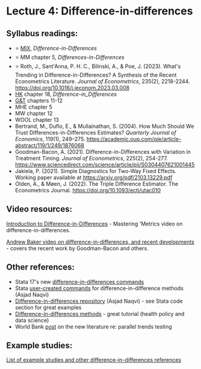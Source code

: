 # Lecture 4: Difference-in-differences

## Syllabus readings:

* :star: [MIX](https://mixtape.scunning.com/), *Difference-in-Differences*
* :star: MM chapter 5, *Differences-in-Differences*
* :star: Roth, J., Sant'Anna, P. H. C., Bilinski, A., & Poe, J. (2023). What's Trending in Difference-in-Differences? A Synthesis of the Recent Econometrics Literature. *Journal of Econometrics*, 235(2), 2218-2244. https://doi.org/10.1016/j.jeconom.2023.03.008
* [HK](https://theeffectbook.net/) chapter 18, *Difference-in_Differences*
* [G&T](https://elibrary.worldbank.org/doi/book/10.1596/978-1-4648-1497-6?chapterTab=true) chapters 11-12
* MHE chapter 5
* MW chapter 12
* WOOL chapter 13
* Bertrand, M., Duflo, E., & Mullainathan, S. (2004). How Much Should We Trust Differences-in-Differences Estimates? *Quarterly Journal of Economics*, 119(1), 249–275. https://academic.oup.com/qje/article-abstract/119/1/249/1876068
* Goodman-Bacon, A. (2021). Difference-in-Differences with Variation in Treatment Timing. *Journal of Econometrics*, 225(2), 254-277. https://www.sciencedirect.com/science/article/pii/S0304407621001445
* Jakiela, P. (2021). Simple Diagnostics for Two-Way Fixed Effects. Working paper available at https://arxiv.org/pdf/2103.13229.pdf
* Olden, A., & Møen, J. (2022). The Triple Difference Estimator. The Econometrics Journal. https://doi.org/10.1093/ectj/utac010


## Video resources:

[Introduction to Difference-in-Differences](https://www.youtube.com/watch?v=eiffOVbYvNc) - Mastering 'Metrics video on difference-in-differences.

[Andrew Baker video on difference-in-differences, and recent developments](https://www.youtube.com/watch?v=mCOzQxJuvZk) - covers the recent work by Goodman-Bacon and others.


## Other references:

* Stata 17's new [difference-in-differences commands](https://www.stata.com/new-in-stata/difference-in-differences-DID-DDD/)
* Stata [user-created commands](https://asjadnaqvi.github.io/DiD/docs/01_stata/) for difference-in-difference methods (Asjad Naqvi)
* [Difference-in-differences repository](https://asjadnaqvi.github.io/DiD/) (Asjad Naqvi) - see Stata code section for great examples
* [Difference-in-differences methods](https://diff.healthpolicydatascience.org/) - great tutorial (health policy and data science)
* World Bank [post](https://blogs.worldbank.org/impactevaluations/revisiting-difference-differences-parallel-trends-assumption-part-i-pre-trend?cid=SHR_BlogSiteShare_EN_EXT) on the new literature re: parallel trends testing

## Example studies:

[List of example studies and other difference-in-differences references](https://github.com/spcorcor18/LPO-8852/blob/main/lectures/Lecture%203%20-%20Difference-in-differences/Example%20studies%20-%20diff%20in%20diff.md)

